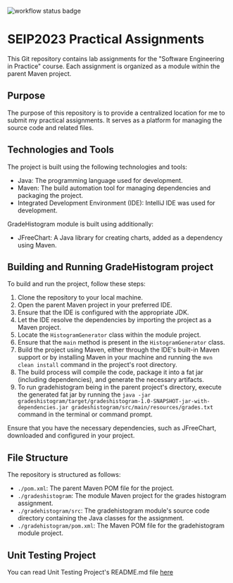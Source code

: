 ![workflow status badge](https://github.com/gzark1/seip2023_practical_assignments/actions/workflows/maven.yml/badge.svg)
# SEIP2023 Practical Assignments

This Git repository contains lab assignments for the "Software Engineering in Practice" course. Each assignment is organized as a module within the parent Maven project.

## Purpose

The purpose of this repository is to provide a centralized location for me to submit my practical assignments. It serves as a platform for managing the source code and related files.

## Technologies and Tools

The project is built using the following technologies and tools:

- Java: The programming language used for development.
- Maven: The build automation tool for managing dependencies and packaging the project.
- Integrated Development Environment (IDE): IntelliJ IDE was used for development.
  
GradeHistogram module is built using additionally:
- JFreeChart: A Java library for creating charts, added as a dependency using Maven.

## Building and Running GradeHistogram project

To build and run the project, follow these steps:

1. Clone the repository to your local machine.
2. Open the parent Maven project in your preferred IDE.
3. Ensure that the IDE is configured with the appropriate JDK.
4. Let the IDE resolve the dependencies by importing the project as a Maven project.
5. Locate the `HistogramGenerator` class within the module project.
6. Ensure that the `main` method is present in the `HistogramGenerator` class.
7. Build the project using Maven, either through the IDE's built-in Maven support or by installing Maven in your machine and running the `mvn clean install` command in the project's root directory.
8. The build process will compile the code, package it into a fat jar (including dependencies), and generate the necessary artifacts.
9.  To run gradehistogram being in the parent project's directory, execute the generated fat jar by running the `java -jar gradeshistogram/target/gradeshistogram-1.0-SNAPSHOT-jar-with-dependencies.jar gradeshistogram/src/main/resources/grades.txt` command in the terminal or command prompt.

Ensure that you have the necessary dependencies, such as JFreeChart, downloaded and configured in your project.

## File Structure

The repository is structured as follows:

- `./pom.xml`: The parent Maven POM file for the project.
- `./gradeshistogram`: The module Maven project for the grades histogram assignment.
- `./gradehistogram/src`: The gradehistogram module's source code directory containing the Java classes for the assignment.
- `./gradehistogram/pom.xml`: The Maven POM file for the gradehistogram module project.
## Unit Testing Project
You can read Unit Testing Project's README.md file [here](unittesting/README.md)
